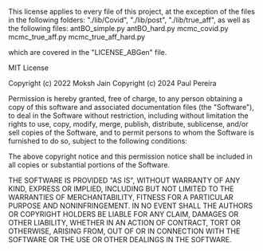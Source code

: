This license applies to every file of this project, at the exception of the files in the following folders:
"./lib/Covid",
"./lib/post", 
"./lib/true_aff", 
as well as the following files:
antBO_simple.py
antBO_hard.py
mcmc_covid.py
mcmc_true_aff.py
mcmc_true_aff_hard.py


which are covered in the "LICENSE_ABGen" file.

MIT License

Copyright (c) 2022 Moksh Jain
Copyright (c) 2024 Paul Pereira

Permission is hereby granted, free of charge, to any person obtaining a copy
of this software and associated documentation files (the "Software"), to deal
in the Software without restriction, including without limitation the rights
to use, copy, modify, merge, publish, distribute, sublicense, and/or sell
copies of the Software, and to permit persons to whom the Software is
furnished to do so, subject to the following conditions:

The above copyright notice and this permission notice shall be included in all
copies or substantial portions of the Software.

THE SOFTWARE IS PROVIDED "AS IS", WITHOUT WARRANTY OF ANY KIND, EXPRESS OR
IMPLIED, INCLUDING BUT NOT LIMITED TO THE WARRANTIES OF MERCHANTABILITY,
FITNESS FOR A PARTICULAR PURPOSE AND NONINFRINGEMENT. IN NO EVENT SHALL THE
AUTHORS OR COPYRIGHT HOLDERS BE LIABLE FOR ANY CLAIM, DAMAGES OR OTHER
LIABILITY, WHETHER IN AN ACTION OF CONTRACT, TORT OR OTHERWISE, ARISING FROM,
OUT OF OR IN CONNECTION WITH THE SOFTWARE OR THE USE OR OTHER DEALINGS IN THE
SOFTWARE.